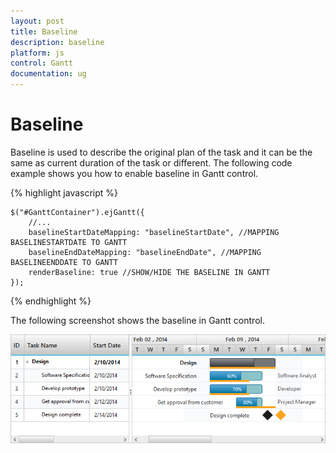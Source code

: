 ```yaml
---
layout: post
title: Baseline
description: baseline
platform: js
control: Gantt
documentation: ug
---
```


# Baseline

Baseline is used to describe the original plan of the task and it can be the same as current duration of the task or different. The following code example shows you how to enable baseline in Gantt control.

{% highlight javascript %}

    $("#GanttContainer").ejGantt({
        //...
        baselineStartDateMapping: "baselineStartDate", //MAPPING BASELINESTARTDATE TO GANTT
        baselineEndDateMapping: "baselineEndDate", //MAPPING BASELINEENDDATE TO GANTT
        renderBaseline: true //SHOW/HIDE THE BASELINE IN GANTT
    });

{% endhighlight %}

The following screenshot shows the baseline in Gantt control.

![](/js/Gantt/Baseline_images/Baseline_img1.png)

